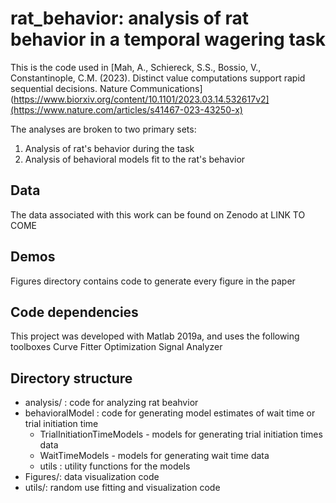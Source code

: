 # rat_behavior: analysis of rat behavior in a temporal wagering task

This is the code used in [Mah, A., Schiereck, S.S., Bossio, V., Constantinople, C.M. (2023). Distinct value computations support rapid sequential decisions. Nature Communications](https://www.biorxiv.org/content/10.1101/2023.03.14.532617v2](https://www.nature.com/articles/s41467-023-43250-x)

The analyses are broken to two primary sets:
1. Analysis of rat's behavior during the task
2. Analysis of behavioral models fit to the rat's behavior
	
## Data
The data associated with this work can be found on Zenodo at LINK TO COME

## Demos
Figures directory contains code to generate every figure in the paper

## Code dependencies
This project was developed with Matlab 2019a, and uses the following toolboxes
  Curve Fitter
	Optimization
	Signal Analyzer

## Directory structure
- analysis/ : code for analyzing rat beahvior
- behavioralModel : code for generating model estimates of wait time or trial initiation time
  - TrialInitiationTimeModels - models for generating trial initiation times data
  - WaitTimeModels - models for generating wait time data
  - utils : utility functions for the models
- Figures/: data visualization code
- utils/: random use fitting and visualization code
